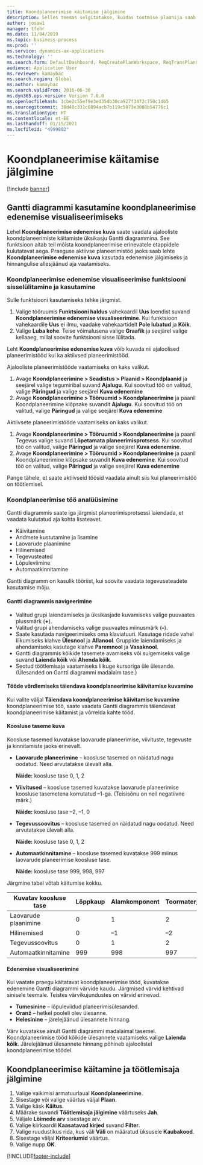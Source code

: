 ```yaml
---
title: Koondplaneerimise käitamise jälgimine
description: Selles teemas selgitatakse, kuidas tootmise plaanija saab näha, kas koondplaneerimise käitamine on pooleli.
author: josaw1
manager: tfehr
ms.date: 11/04/2019
ms.topic: business-process
ms.prod: ''
ms.service: dynamics-ax-applications
ms.technology: ''
ms.search.form: DefaultDashboard, ReqCreatePlanWorkspace, ReqTransPlanCard, SysQueryForm, InventItemIdLookupSimple, ReqLog, ReqProcessTaskTrace
audience: Application User
ms.reviewer: kamaybac
ms.search.region: Global
ms.author: kamaybac
ms.search.validFrom: 2016-06-30
ms.dyn365.ops.version: Version 7.0.0
ms.openlocfilehash: 1cbe2c55ef9e3ed35db30ca927f3472c750c1db5
ms.sourcegitcommit: 38d40c331c8894acb7b119c5073e3088b54776c1
ms.translationtype: HT
ms.contentlocale: et-EE
ms.lasthandoff: 01/15/2021
ms.locfileid: "4999802"
---
```

# <a name="monitor-a-master-planning-run"></a>Koondplaneerimise käitamise jälgimine

[!include [banner](../../includes/banner.md)]

## <a name="use-a-gantt-chart-to-visualize-master-planning-progress"></a>Gantti diagrammi kasutamine koondplaneerimise edenemise visualiseerimiseks

Lehel **Koondplaneerimise edenemise kuva** saate vaadata ajalooliste koondplaneerimiste käitamiste üksikasju Gantti diagrammina. See funktsioon aitab teil mõista koondplaneerimise erinevatele etappidele kulutatavat aega. Praeguse aktiivse planeerimistöö jaoks saab lehte **Koondplaneerimise edenemise kuva** kasutada edenemise jälgimiseks ja hinnangulise allesjäänud aja vaatamiseks.

### <a name="turn-on-and-use-the-master-plan-progress-visualization-feature"></a>Koondplaneerimise edenemise visualiseerimise funktsiooni sisselülitamine ja kasutamine

Sulle funktsiooni kasutamiseks tehke järgmist.

1. Valige tööruumis **Funktsiooni haldus** vahekaardil **Uus** loendist suvand **Koondplaneerimise edenemise visualiseerimine**. Kui funktsioon vahekaardile **Uus** ei ilmu, vaadake vahekaartidelt **Pole lubatud** ja **Kõik**.
1. Valige **Luba kohe**. Teise võimalusena valige **Graafik** ja seejärel valige kellaaeg, millal soovite funktsiooni sisse lülitada.

Leht **Koondplaneerimise edenemise kuva** võib kuvada nii ajaloolised planeerimistööd kui ka aktiivsed planeerimistööd. 

Ajalooliste planeerimistööde vaatamiseks on kaks valikut. 

1. Avage **Koondplaneerimine \> Seadistus \> Plaanid \> Koondplaanid** ja seejärel valige tegumiribal suvand **Ajalugu**. Kui soovitud töö on valitud, valige **Päringud** ja valige seejärel **Kuva edenemine**
1. Avage **Koondplaneerimine \> Tööruumid \> Koondplaneerimine** ja paanil Koondplaneerimine klõpsake suvandit **Ajalugu**. Kui soovitud töö on valitud, valige **Päringud** ja valige seejärel **Kuva edenemine**

Aktiivsete planeerimistööde vaatamiseks on kaks valikut. 
1. Avage **Koondplaneerimine \> Tööruumid \> Koondplaneerimine** ja paanil Tegevus valige suvand **Lõpetamata planeerimisprotsess**. Kui soovitud töö on valitud, valige **Päringud** ja valige seejärel **Kuva edenemine**.
1. Avage **Koondplaneerimine \> Tööruumid \> Koondplaneerimine** ja paanil Koondplaneerimine klõpsake suvandit **Kuva edenemine**. Kui soovitud töö on valitud, valige **Päringud** ja valige seejärel **Kuva edenemine**

Pange tähele, et saate aktiivseid töösid vaadata ainult siis kui planeerimistöö on töötlemisel.

### <a name="analyze-a-master-planning-job"></a>Koondplaneerimise töö analüüsimine

Gantti diagrammis saate iga järgmist planeerimisprotsessi laiendada, et vaadata kulutatud aja kohta lisateavet.

- Käivitamine
- Andmete kustutamine ja lisamine
- Laovarude plaanimine
- Hilinemised
- Tegevusteated
- Lõpuleviimine
- Automaatkinnitamine

Gantti diagramm on kasulik tööriist, kui soovite vaadata tegevuseteadete kasutamise mõju.

#### <a name="navigation-in-the-gantt-chart"></a>Gantti diagrammis navigeerimine

- Valitud grupi laiendamiseks ja üksikasjade kuvamiseks valige puuvaates plussmärk (**+**).
- Valitud grupi ahendamiseks valige puuvaates miinusmärk (**–**).
- Saate kasutada navigeerimiseks oma klaviatuuri. Kasutage ridade vahel liikumiseks klahve **Ülesnool** ja **Allanool**. Gruppide laiendamiseks ja ahendamiseks kasutage klahve **Paremnool** ja **Vasaknool**.
- Gantti diagrammis kõikide tasemete avamiseks või sulgemiseks valige suvand **Laienda kõik** või **Ahenda kõik**.
- Seotud töötlemisaja vaatamiseks liikuge kursoriga üle ülesande. (Ülesanded on Gantti diagrammi madalaim tase.)

#### <a name="view-an-additional-master-planning-run-to-compare-jobs"></a>Tööde võrdlemiseks täiendava koondplaneerimise käivitamise kuvamine

Kui valite väljal **Täiendava koondplaneerimise käivitamise kuvamine** koondplaneerimise töö, saate vaadata Gantti diagrammis täiendavat koondplaneerimise käitamist ja võrrelda kahte tööd.

#### <a name="bom-level-display"></a>Koosluse taseme kuva

Koosluse tasemed kuvatakse laovarude planeerimise, viivituste, tegevuste ja kinnitamiste jaoks erinevalt.

- **Laovarude planeerimine** – koosluse tasemed on näidatud nagu oodatud. Need arvutatakse ülevalt alla.

    **Näide:** koosluse tase 0, 1, 2

- **Viivitused** – koosluse tasemed kuvatakse laovarude planeerimise koosluse tasemetena korrutatud –1-ga. (Teisisõnu on neil negatiivne märk.)

    **Näide:** koosluse tase –2, –1, 0

- **Tegevussoovitus** – koosluse tasemed on näidatud nagu oodatud. Need arvutatakse ülevalt alla.

    **Näide:** koosluse tase 0, 1, 2

- **Automaatkinnitamine** – koosluse tasemed kuvatakse 999 miinus laovarude planeerimise koosluse tase.

    **Näide:** koosluse tase 999, 998, 997

Järgmine tabel võtab käitumise kokku.

| Kuvatav koosluse tase | Lõppkaup | Alamkomponent | Toormaterjal |
|---|---|---|---|
| Laovarude plaanimine | 0 | 1 | 2 |
| Hilinemised | 0 | –1 | –2 |
| Tegevussoovitus | 0 | 1 | 2 |
| Automaatkinnitamine | 999 | 998 | 997 |

#### <a name="visualize-progress"></a>Edenemise visualiseerimine

Kui vaatate praegu käitatavat koondplaneerimise tööd, kuvatakse edenemine Gantti diagrammi värvide kaudu. Järgmised värvid kehtivad sinisele teemale. Teistes värvikujundustes on värvid erinevad.

- **Tumesinine** – lõpuleviidud planeerimisülesanded.
- **Oranž** – hetkel pooleli olev ülesanne.
- **Helesinine** – järelejäänud ülesannete hinnang.

Värv kuvatakse ainult Gantti diagrammi madalaimal tasemel. Koondplaneerimise tööd kõikide ülesannete vaatamiseks valige **Laienda kõik**. Järelejäänud ülesannete hinnang põhineb ajaloolistel koondplaneerimise töödel.

## <a name="run-master-planning-and-track-processing-time"></a>Koondplaneerimise käitamine ja töötlemisaja jälgimine

1. Valige vaikimisi armatuurlaual **Koondplaneerimine**.
1. Sisestage või valige väärtus väljal **Plaan**.
1. Valige käsk **Käitus**.
1. Määrake suvandi **Töötlemisaja jälgimine** väärtuseks **Jah**.
1. Väljale **Lõimede arv** sisestage arv.
1. Valige kiirkaardil **Kaasatavad kirjed** suvand **Filter**.
1. Valige ruudustikus rida, kus väli **Väli** on määratud üksusele **Kaubakood**.
1. Sisestage väljal **Kriteeriumid** väärtus.
1. Valige nupp **OK**.


[!INCLUDE[footer-include](../../../includes/footer-banner.md)]